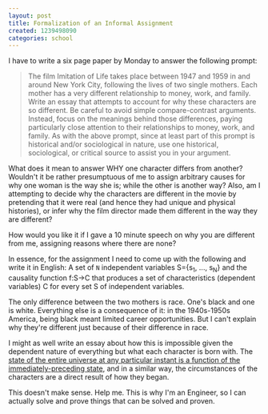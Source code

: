 ```yaml
---
layout: post
title: Formalization of an Informal Assignment
created: 1239498090
categories: school
---
```

I have to write a six page paper by Monday to answer the following prompt:
<blockquote>The film Imitation of Life takes place between 1947 and 1959 in and around New York City, following the lives of two single mothers. Each mother has a very different relationship to money, work, and family. Write an essay that attempts to account for why these characters are so different. Be careful to avoid simple compare-contrast arguments. Instead, focus on the meanings behind those differences, paying particularly close attention to their relationships to money, work, and family. As with the above prompt, since at least part of this prompt is historical and/or sociological in nature, use one historical, sociological, or critical source to assist you in your argument.</blockquote>
What does it mean to answer WHY one character differs from another? Wouldn't it be rather presumptuous of me to assign arbitrary causes for why one woman is the way she is; while the other is another way? Also, am I attempting to decide why the characters are different in the movie by pretending that it were real (and hence they had unique and physical histories), or infer why the film director made them different in the way they are different?

How would you like it if I gave a 10 minute speech on why you are different from me, assigning reasons where there are none?

In essence, for the assignment I need to come up with the following and write it in English: A set of <code>N</code> independent variables S={s<sub>1</sub>, ..., s<sub>N</sub>} and the causality function f:S→C that produces a set of characteristics (dependent variables) C for every set S of independent variables.

The only difference between the two mothers is race. One's black and one is white. Everything else is a consequence of it: in the 1940s-1950s America, being black meant limited career opportunities. But I can't explain why they're different just because of their difference in race.

I might as well write an essay about how this is impossible given the dependent nature of everything but what each character is born with. The [state of the entire universe at any particular instant is a function of the immediately-preceding state](/posts/predictable-universe), and in a similar way, the circumstances of the characters are a direct result of how they began.

This doesn't make sense. Help me. This is why I'm an Engineer, so I can actually solve and prove things that can be solved and proven.
